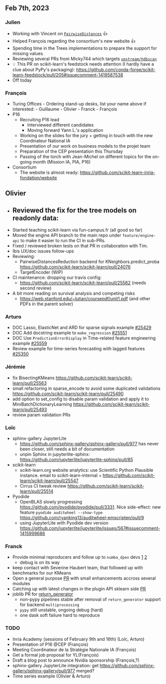 ## Feb 7th, 2023

### Julien

- Working with Vincent on [`PairwiseDistances`](https://github.com/scikit-learn/scikit-learn/pull/25561) :+1: 
- Helped François regarding the consortium's new website :+1: 
- Spending time in the Trees implementations to prepare the support for missing values 
- Reviewing several PRs from Micky744 which targets [`upstream/hdbscan`](https://github.com/scikit-learn/scikit-learn/tree/hdbscan)
- :bulb: This PR on scikit-learn's feedstock needs attention (I hardly have a clue about PyPy's packaging): https://github.com/conda-forge/scikit-learn-feedstock/pull/205#issuecomment-1419587538
- Off today

### François

- Turing Offices - Ordering stand-up desks, list your name above if interested: 
        - Guillaume
        - Olivier
        - Franck
        - François
- P16
    - Recruiting P16 lead
        - Interviewed different candidates
        - Moving forward Yann L.'s application
    - Working on the slides for the jury + getting in touch with the new Coordinateur National IA
    - Presentation of our work on business models to the projet team
    - Preparation of the CEP presentation this Thursday
    - Passing of the torch with Jean-Michel on different topics for the on-going month (Mission IA, PIA, P16)
- Consortium
    - The website is almost ready: https://github.com/scikit-learn-inria-fondation/website

## Olivier

- Reviewed the fix for the tree models on readonly data:
    - 
- Started teaching scikit-learn via fun-campus.fr (all good so far)
- Moved the engine API branch to the main repo under `feature/engine-api` to make it easier to run the CI in sub-PRs.
- Fixed / reviewed broken tests on that PR in collaboration with Tim.
- Ibis UX/doc issues follow-ups
- Reviewing:
    - PairwiseDistancesReduction backend for KNeighbors.predict_proba
      https://github.com/scikit-learn/scikit-learn/pull/24076
    - TargetEncoder (WIP)
- CI maintenance: dropping our travis config:
    - https://github.com/scikit-learn/scikit-learn/pull/25562 (needs second review)
- A bit more reading on survival analysis and competing risks
    - https://web.stanford.edu/~lutian/coursepdf/unit1.pdf (and other PDFs in the parent solver)

### Arturo

- DOC Lasso, ElasticNet and ARD for sparse signals example [#25429](https://github.com/scikit-learn/scikit-learn/pull/25429)
- DOC Add docstring example to `make_regression` [#25551](https://github.com/scikit-learn/scikit-learn/pull/25551)
- DOC Use `PredictionErrorDisplay` in Time-related feature engineering example [#25559](https://github.com/scikit-learn/scikit-learn/pull/25559)
- Review example for time-series forecasting with lagged features [#25350](https://github.com/scikit-learn/scikit-learn/pull/25350)

### Jérémie

- fix BisectingKMeans https://github.com/scikit-learn/scikit-learn/pull/25563
- small refactoring in sparse_encode to avoid some duplicated validations
  https://github.com/scikit-learn/scikit-learn/pull/25490
- add option to set_config to disable param validation and apply it to MiniBatchDictionaryLearning
  https://github.com/scikit-learn/scikit-learn/pull/25493
- review param validation PRs

### Loïc

- sphinx-gallery JupyterLite
  + https://github.com/sphinx-gallery/sphinx-gallery/pull/977 has never been closer, still needs a bit of documentation
  + unpin Sphinx in jupyterlite-sphinx: https://github.com/jupyterlite/jupyterlite-sphinx/pull/85
- scikit-learn
  + scikit-learn.org website analytics: use Scientific Python Plausible instance. email to scikit-learn-internal + https://github.com/scikit-learn/scikit-learn/pull/25547
  + Cirrus CI tweak review https://github.com/scikit-learn/scikit-learn/pull/25514
- Pyodide
  + OpenBLAS slowly progressing https://github.com/pyodide/pyodide/pull/3331. Nice side-effect: new feature `pyodide auditwheel --show-type` https://github.com/ryanking13/auditwheel-emscripten/pull/9
  + using JupyterLite with Pyodide dev version https://github.com/jupyterlite/jupyterlite/issues/567#issuecomment-1415999686

### Franck

- Provide minimal reproducers and follow up to `numba_dpex` devs [1](https://github.com/IntelPython/numba-dpex/issues/898) [2](https://github.com/IntelPython/numba-dpex/issues/892)
    - debug is on its way
- keep contact with Severine Haubert team, that followed up with benchmarks for our KMeans
- Open a general purpose [PR](https://github.com/soda-inria/sklearn-numba-dpex/pull/88) with small enhancements accross several modules
- Catching up with latest changes in the plugin API sklearn side [PR](https://github.com/soda-inria/sklearn-numba-dpex/pull/74)
- joblib PR for [return_generator](https://github.com/joblib/joblib/pull/588) 
    - non-pypy pipelines stable after removal of `return_generator` support for backend `multiprocessing`
    - `pypy` still unstable, ongoing debug (hard)
    - one dask soft failure hard to reproduce

### TODO

- Inria Academy (sessions of February 9th and 16th) (Loïc, Arturo)
- Presentation of P16 @CEP (François)
- Meeting Coordinateur de la Stratégie Nationale IA (François)
- Get a formal job proposal for YL(François)
- Draft a blog post to announce Nvidia sponsorship (François,?)
- sphinx-gallery JupyterLite integration: get https://github.com/sphinx-gallery/sphinx-gallery/pull/977 merged?
- Time series example (Olivier & Arturo)

